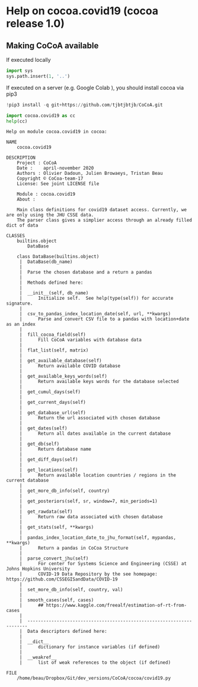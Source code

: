 # Help on cocoa.covid19 (cocoa release 1.0)

## Making CoCoA available
If executed locally


```python
import sys
sys.path.insert(1, '..')
```

If executed on a server (e.g. Google Colab ), you should install cocoa via pip3


```python
!pip3 install -q git+https://github.com/tjbtjbtjb/CoCoA.git
```


```python
import cocoa.covid19 as cc
help(cc)
```

    Help on module cocoa.covid19 in cocoa:
    
    NAME
        cocoa.covid19
    
    DESCRIPTION
        Project : CoCoA
        Date :    april-november 2020
        Authors : Olivier Dadoun, Julien Browaeys, Tristan Beau
        Copyright © CoCoa-team-17
        License: See joint LICENSE file
        
        Module : cocoa.covid19
        About :
        
        Main class definitions for covid19 dataset access. Currently, we are only using the JHU CSSE data.
        The parser class gives a simplier access through an already filled dict of data
    
    CLASSES
        builtins.object
            DataBase
        
        class DataBase(builtins.object)
         |  DataBase(db_name)
         |  
         |  Parse the chosen database and a return a pandas
         |  
         |  Methods defined here:
         |  
         |  __init__(self, db_name)
         |      Initialize self.  See help(type(self)) for accurate signature.
         |  
         |  csv_to_pandas_index_location_date(self, url, **kwargs)
         |      Parse and convert CSV file to a pandas with location+date as an index
         |  
         |  fill_cocoa_field(self)
         |      Fill CoCoA variables with database data
         |  
         |  flat_list(self, matrix)
         |  
         |  get_available_database(self)
         |      Return available COVID database
         |  
         |  get_available_keys_words(self)
         |      Return available keys words for the database selected
         |  
         |  get_cumul_days(self)
         |  
         |  get_current_days(self)
         |  
         |  get_database_url(self)
         |      Return the url associated with chosen database
         |  
         |  get_dates(self)
         |      Return all dates available in the current database
         |  
         |  get_db(self)
         |      Return database name
         |  
         |  get_diff_days(self)
         |  
         |  get_locations(self)
         |      Return available location countries / regions in the current database
         |  
         |  get_more_db_info(self, country)
         |  
         |  get_posteriors(self, sr, window=7, min_periods=1)
         |  
         |  get_rawdata(self)
         |      Return raw data associated with chosen database
         |  
         |  get_stats(self, **kwargs)
         |  
         |  pandas_index_location_date_to_jhu_format(self, mypandas, **kwargs)
         |      Return a pandas in CoCoa Structure
         |  
         |  parse_convert_jhu(self)
         |      For center for Systems Science and Engineering (CSSE) at Johns Hopkins University
         |      COVID-19 Data Repository by the see homepage: https://github.com/CSSEGISandData/COVID-19
         |  
         |  set_more_db_info(self, country, val)
         |  
         |  smooth_cases(self, cases)
         |      ## https://www.kaggle.com/freealf/estimation-of-rt-from-cases
         |  
         |  ----------------------------------------------------------------------
         |  Data descriptors defined here:
         |  
         |  __dict__
         |      dictionary for instance variables (if defined)
         |  
         |  __weakref__
         |      list of weak references to the object (if defined)
    
    FILE
        /home/beau/Dropbox/Git/dev_versions/CoCoA/cocoa/covid19.py
    
    



```python

```
